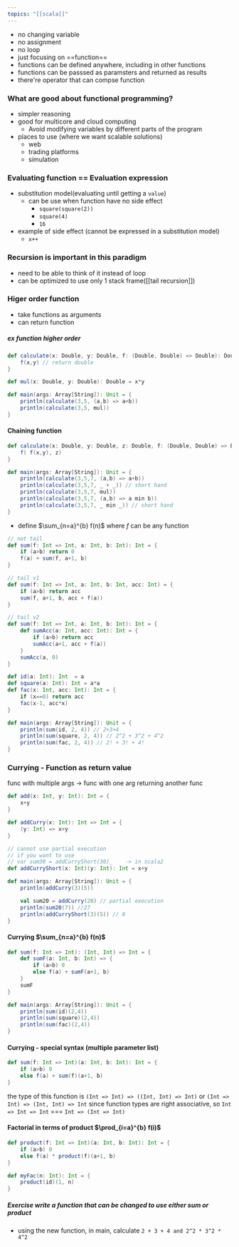 ```yaml
---
topics: "[[scala]]"
---
```


- no changing variable
- no assignment
- no loop
- just focusing on ==function==
- functions can be defined anywhere, including in other functions
- functions can be passsed as paramsters and returned as results
- there're operator that can compse function

### What are good about functional programming?
- simpler reasoning
- good for multicore and cloud computing
	- Avoid modifying variables by different parts of the program
- places to use (where we want scalable solutions)
	- web
	- trading platforms
	- simulation

### Evaluating function == Evaluation expression
- substitution model(evaluating until getting a `value`)
	- can be use when function have no side effect
		- `square(square(2))`
		- `square(4)`
		- `16`
- example of side effect (cannot be expressed in a substitution model)
	- `x++`


### Recursion is important in this paradigm
- need to be able to think of it instead of loop
- can be optimized to use only 1 stack frame([[tail recursion]])

### Higer order function
- take functions as arguments
- can return function
##### ex function higher order

```scala
def calculate(x: Double, y: Double, f: (Double, Double) => Double): Double = {
	f(x,y) // return double
}

def mul(x: Double, y: Double): Double = x*y

def main(args: Array[String]): Unit = {
	println(calculate(3,5, (a,b) => a+b))
	println(calculate(3,5, mul))
}
```
#### Chaining function
```scala
def calculate(x: Double, y: Double, z: Double, f: (Double, Double) => Double): Double = {
	f( f(x,y), z) 
}

def main(args: Array[String]): Unit = {
	println(calculate(3,5,7, (a,b) => a+b))
	println(calculate(3,5,7, _ + _)) // short hand
	println(calculate(3,5,7, mul))
	println(calculate(3,5,7, (a,b) => a min b))
	println(calculate(3,5,7, _ min _)) // short hand
}
```

- define $\sum_{n=a}^{b} f(n)$ where $f$ can be any function
```scala
// not tail
def sum(f: Int => Int, a: Int, b: Int): Int = {
	if (a>b) return 0
	f(a) + sum(f, a+1, b)
}

// tail v1
def sum(f: Int => Int, a: Int, b: Int, acc: Int) = {
	if (a>b) return acc
	sum(f, a+1, b, acc + f(a))
}

// tail v2
def sum(f: Int => Int, a: Int, b: Int): Int = {
	def sumAcc(a: Int, acc: Int): Int = {
		if (a>b) return acc
		sumAcc(a+1, acc + f(a))
	}
	sumAcc(a, 0)
}

def id(a: Int): Int  = a
def square(a: Int): Int = a*a
def fac(x: Int, acc: Int): Int = {
	if (x==0) return acc
	fac(x-1, acc*x)
}

def main(args: Array[String]): Unit = {
	println(sum(id, 2, 4)) // 2+3+4
	println(sum(square, 2, 4)) // 2^2 + 3^2 + 4^2
	println(sum(fac, 2, 4)) // 2! + 3! + 4!
}

```

### Currying - Function as return value
func with multiple args -> func with one arg returning another func
```scala
def add(x: Int, y: Int): Int = {
	x+y
}

def addCurry(x: Int): Int => Int = {
	(y: Int) => x+y
}

// cannot use partial execution
// if you want to use
// var sum30 = addCurryShort(30)_    -> in scala2
def addCurryShort(x: Int)(y: Int): Int = x+y 

def main(args: Array[String]): Unit = {
	println(addCurry(3)(5))

	val sum20 = addCurry(20) // partial execution
	println(sum20(7)) //27
	println(addCurryShort(3)(5)) // 8
}
```

#### Currying $\sum_{n=a}^{b} f(n)$
```scala
def sum(f: Int => Int): (Int, Int) => Int = {
	def sumF(a: Int, b: Int) => {
		if (a>b) 0
		else f(a) + sumF(a+1, b)
	}
	sumF
}

def main(args: Array[String]): Unit = {
	println(sum(id)(2,4))
	println(sum(square)(2,4))
	println(sum(fac)(2,4))
}
```

#### Currying - special syntax (multiple parameter list)
```scala
def sum(f: Int => Int)(a: Int, b: Int): Int = {
	if (a>b) 0
	else f(a) + sum(f)(a+1, b)
}
```
the type of this function is
`(Int => Int) => ((Int, Int) => Int)` or `(Int => Int) => (Int, Int) => Int`
since function types are right associative, so `Int => Int => Int` ===
`Int => (Int => Int)`

#### Factorial in terms of product $\prod_{i=a}^{b} f(i)$
```scala
def product(f: Int => Int)(a: Int, b: Int): Int = {
	if (a>b) 0
	else f(a) * product(f)(a+1, b)
}

def myFac(n: Int): Int = {
	product(id)(1, n)
}
```

##### Exercise write a function that can be changed to use either sum or product
- using the new function, in main, calculate `2 + 3 + 4 and 2^2 * 3^2 * 4^2`
